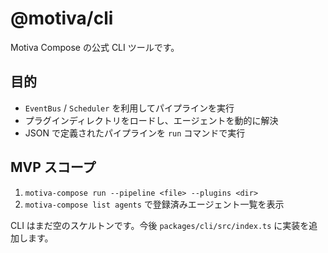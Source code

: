 # @motiva/cli

Motiva Compose の公式 CLI ツールです。

## 目的
- `EventBus` / `Scheduler` を利用してパイプラインを実行
- プラグインディレクトリをロードし、エージェントを動的に解決
- JSON で定義されたパイプラインを `run` コマンドで実行

## MVP スコープ
1. `motiva-compose run --pipeline <file> --plugins <dir>`
2. `motiva-compose list agents` で登録済みエージェント一覧を表示

CLI はまだ空のスケルトンです。今後 `packages/cli/src/index.ts` に実装を追加します。 